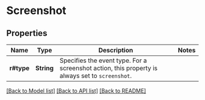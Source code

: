 # Screenshot

## Properties

Name | Type | Description | Notes
------------ | ------------- | ------------- | -------------
**r#type** | **String** | Specifies the event type. For a screenshot action, this property is  always set to `screenshot`.  | 

[[Back to Model list]](../README.md#documentation-for-models) [[Back to API list]](../README.md#documentation-for-api-endpoints) [[Back to README]](../README.md)


